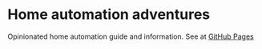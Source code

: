 # Home automation adventures

Opinionated home automation guide and information. See at [GitHub Pages](https://ivancea.github.io/home-automation-adventures)